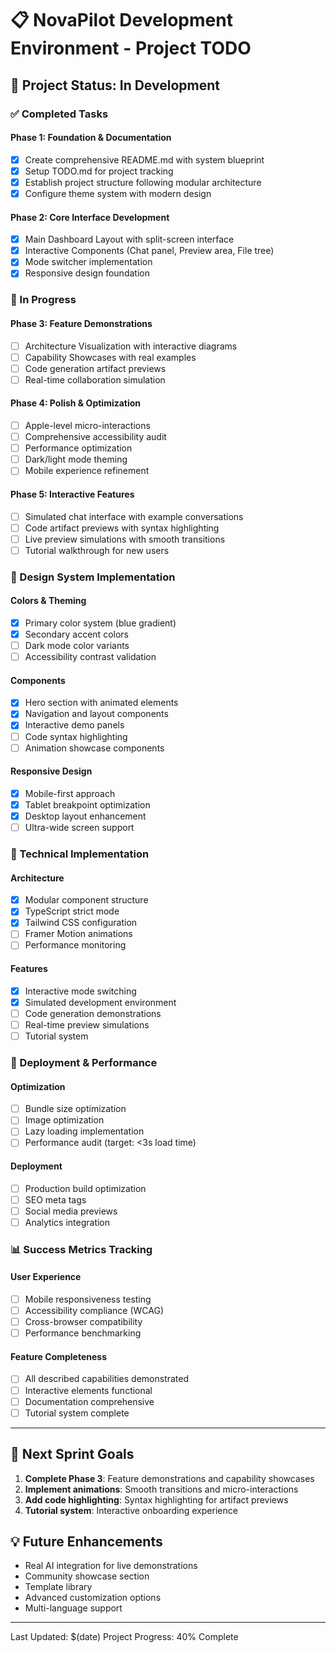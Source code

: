 
# 📋 NovaPilot Development Environment - Project TODO

## 🎯 Project Status: In Development

### ✅ Completed Tasks

#### Phase 1: Foundation & Documentation
- [x] Create comprehensive README.md with system blueprint
- [x] Setup TODO.md for project tracking
- [x] Establish project structure following modular architecture
- [x] Configure theme system with modern design

#### Phase 2: Core Interface Development
- [x] Main Dashboard Layout with split-screen interface
- [x] Interactive Components (Chat panel, Preview area, File tree)
- [x] Mode switcher implementation
- [x] Responsive design foundation

### 🚧 In Progress

#### Phase 3: Feature Demonstrations
- [ ] Architecture Visualization with interactive diagrams
- [ ] Capability Showcases with real examples
- [ ] Code generation artifact previews
- [ ] Real-time collaboration simulation

#### Phase 4: Polish & Optimization
- [ ] Apple-level micro-interactions
- [ ] Comprehensive accessibility audit
- [ ] Performance optimization
- [ ] Dark/light mode theming
- [ ] Mobile experience refinement

#### Phase 5: Interactive Features
- [ ] Simulated chat interface with example conversations
- [ ] Code artifact previews with syntax highlighting
- [ ] Live preview simulations with smooth transitions
- [ ] Tutorial walkthrough for new users

### 🎨 Design System Implementation

#### Colors & Theming
- [x] Primary color system (blue gradient)
- [x] Secondary accent colors
- [ ] Dark mode color variants
- [ ] Accessibility contrast validation

#### Components
- [x] Hero section with animated elements
- [x] Navigation and layout components
- [x] Interactive demo panels
- [ ] Code syntax highlighting
- [ ] Animation showcase components

#### Responsive Design
- [x] Mobile-first approach
- [x] Tablet breakpoint optimization
- [x] Desktop layout enhancement
- [ ] Ultra-wide screen support

### 🔧 Technical Implementation

#### Architecture
- [x] Modular component structure
- [x] TypeScript strict mode
- [x] Tailwind CSS configuration
- [ ] Framer Motion animations
- [ ] Performance monitoring

#### Features
- [x] Interactive mode switching
- [x] Simulated development environment
- [ ] Code generation demonstrations
- [ ] Real-time preview simulations
- [ ] Tutorial system

### 🚀 Deployment & Performance

#### Optimization
- [ ] Bundle size optimization
- [ ] Image optimization
- [ ] Lazy loading implementation
- [ ] Performance audit (target: <3s load time)

#### Deployment
- [ ] Production build optimization
- [ ] SEO meta tags
- [ ] Social media previews
- [ ] Analytics integration

### 📊 Success Metrics Tracking

#### User Experience
- [ ] Mobile responsiveness testing
- [ ] Accessibility compliance (WCAG)
- [ ] Cross-browser compatibility
- [ ] Performance benchmarking

#### Feature Completeness
- [ ] All described capabilities demonstrated
- [ ] Interactive elements functional
- [ ] Documentation comprehensive
- [ ] Tutorial system complete

---

## 🎯 Next Sprint Goals

1. **Complete Phase 3**: Feature demonstrations and capability showcases
2. **Implement animations**: Smooth transitions and micro-interactions
3. **Add code highlighting**: Syntax highlighting for artifact previews
4. **Tutorial system**: Interactive onboarding experience

## 💡 Future Enhancements

- Real AI integration for live demonstrations
- Community showcase section
- Template library
- Advanced customization options
- Multi-language support

---

Last Updated: $(date)
Project Progress: 40% Complete
